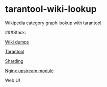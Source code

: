 # tarantool-wiki-lookup
Wikipedia category graph lookup with tarantool.

###Stack:

[Wiki dumps](http://dumps.wikimedia.org)

[Tarantool](http://tarantool.org)

[Sharding](https://github.com/tarantool/shard)

[Nginx upstream module](https://github.com/tarantool/nginx_upstream_module)

Web UI
